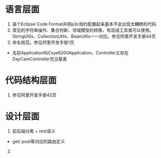 # 语言层面
1. 装个Eclipse Code Format并把p3c规约配置起来基本不会出现太糟糕的代码
2. 常见的字符串操作、集合判断、领域模型的转换，有现成工具类可以使用。StringUtils、CollectionUtils、BeanUtils一一对应。参见阿里开发手册44页
3. 命名规范。参见阿里开发手册1页
  - 先前Application叫Csye6200Application，Controller又存在DayCareController充当基类 

# 代码结构层面
1. 参见阿里开发手册42页

# 设计层面
1. 前后端分离 + rest语义
  - get/ post等对应的路由定义
2.  
